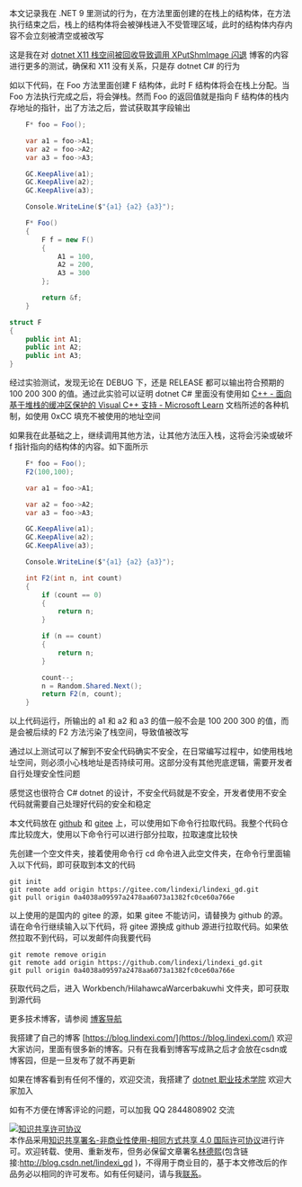 
本文记录我在 .NET 9 里测试的行为，在方法里面创建的在栈上的结构体，在方法执行结束之后，栈上的结构体将会被弹栈进入不受管理区域，此时的结构体内存内容不会立刻被清空或被改写

<!--more-->


<!-- 发布 -->
<!-- 博客 -->

这是我在对 [dotnet X11 栈空间被回收导致调用 XPutShmImage 闪退](https://blog.lindexi.com/post/dotnet-X11-%E6%A0%88%E7%A9%BA%E9%97%B4%E8%A2%AB%E5%9B%9E%E6%94%B6%E5%AF%BC%E8%87%B4%E8%B0%83%E7%94%A8-XPutShmImage-%E9%97%AA%E9%80%80.html ) 博客的内容进行更多的测试，确保和 X11 没有关系，只是存 dotnet C# 的行为
<!-- [dotnet X11 栈空间被回收导致调用 XPutShmImage 闪退 - lindexi - 博客园](https://www.cnblogs.com/lindexi/p/18375092 ) -->

如以下代码，在 Foo 方法里面创建 F 结构体，此时 F 结构体将会在栈上分配。当 Foo 方法执行完成之后，将会弹栈。然而 Foo 的返回值就是指向 F 结构体的栈内存地址的指针，出了方法之后，尝试获取其字段输出

```csharp
    F* foo = Foo();

    var a1 = foo->A1;
    var a2 = foo->A2;
    var a3 = foo->A3;

    GC.KeepAlive(a1);
    GC.KeepAlive(a2);
    GC.KeepAlive(a3);

    Console.WriteLine($"{a1} {a2} {a3}");

    F* Foo()
    {
        F f = new F()
        {
            A1 = 100,
            A2 = 200,
            A3 = 300
        };

        return &f;
    }

struct F
{
    public int A1;
    public int A2;
    public int A3;
}
```

经过实验测试，发现无论在 DEBUG 下，还是 RELEASE 都可以输出符合预期的 100 200 300 的值。通过此实验可以证明 dotnet C# 里面没有使用如 [C++ - 面向基于堆栈的缓冲区保护的 Visual C++ 支持 - Microsoft Learn](https://learn.microsoft.com/zh-cn/archive/msdn-magazine/2017/december/c-visual-c-support-for-stack-based-buffer-protection ) 文档所述的各种机制，如使用 0xCC 填充不被使用的地址空间

如果我在此基础之上，继续调用其他方法，让其他方法压入栈，这将会污染或破坏 f 指针指向的结构体的内容。如下面所示

```csharp
    F* foo = Foo();
    F2(100,100);

    var a1 = foo->A1;

    var a2 = foo->A2;
    var a3 = foo->A3;

    GC.KeepAlive(a1);
    GC.KeepAlive(a2);
    GC.KeepAlive(a3);

    Console.WriteLine($"{a1} {a2} {a3}");

    int F2(int n, int count)
    {
        if (count == 0)
        {
            return n;
        }

        if (n == count)
        {
            return n;
        }

        count--;
        n = Random.Shared.Next();
        return F2(n, count);
    }
```

以上代码运行，所输出的 a1 和 a2 和 a3 的值一般不会是 100 200 300 的值，而是会被后续的 F2 方法污染了栈空间，导致值被改写

通过以上测试可以了解到不安全代码确实不安全，在日常编写过程中，如使用栈地址空间，则必须小心栈地址是否持续可用。这部分没有其他兜底逻辑，需要开发者自行处理安全性问题

感觉这也很符合 C# dotnet 的设计，不安全代码就是不安全，开发者使用不安全代码就需要自己处理好代码的安全和稳定

本文代码放在 [github](https://github.com/lindexi/lindexi_gd/tree/0a4038a09597a2478aa6073a1382fc0ce60a766e/Workbench/HilahawcaWarcerbakuwhi) 和 [gitee](https://gitee.com/lindexi/lindexi_gd/tree/0a4038a09597a2478aa6073a1382fc0ce60a766e/Workbench/HilahawcaWarcerbakuwhi) 上，可以使用如下命令行拉取代码。我整个代码仓库比较庞大，使用以下命令行可以进行部分拉取，拉取速度比较快

先创建一个空文件夹，接着使用命令行 cd 命令进入此空文件夹，在命令行里面输入以下代码，即可获取到本文的代码

```
git init
git remote add origin https://gitee.com/lindexi/lindexi_gd.git
git pull origin 0a4038a09597a2478aa6073a1382fc0ce60a766e
```

以上使用的是国内的 gitee 的源，如果 gitee 不能访问，请替换为 github 的源。请在命令行继续输入以下代码，将 gitee 源换成 github 源进行拉取代码。如果依然拉取不到代码，可以发邮件向我要代码

```
git remote remove origin
git remote add origin https://github.com/lindexi/lindexi_gd.git
git pull origin 0a4038a09597a2478aa6073a1382fc0ce60a766e
```

获取代码之后，进入 Workbench/HilahawcaWarcerbakuwhi 文件夹，即可获取到源代码

更多技术博客，请参阅 [博客导航](https://blog.lindexi.com/post/%E5%8D%9A%E5%AE%A2%E5%AF%BC%E8%88%AA.html )


我搭建了自己的博客 [https://blog.lindexi.com/](https://blog.lindexi.com/) 欢迎大家访问，里面有很多新的博客。只有在我看到博客写成熟之后才会放在csdn或博客园，但是一旦发布了就不再更新

如果在博客看到有任何不懂的，欢迎交流，我搭建了 [dotnet 职业技术学院](https://t.me/dotnet_campus) 欢迎大家加入

如有不方便在博客评论的问题，可以加我 QQ 2844808902 交流

<a rel="license" href="http://creativecommons.org/licenses/by-nc-sa/4.0/"><img alt="知识共享许可协议" style="border-width:0" src="https://licensebuttons.net/l/by-nc-sa/4.0/88x31.png" /></a><br />本作品采用<a rel="license" href="http://creativecommons.org/licenses/by-nc-sa/4.0/">知识共享署名-非商业性使用-相同方式共享 4.0 国际许可协议</a>进行许可。欢迎转载、使用、重新发布，但务必保留文章署名[林德熙](http://blog.csdn.net/lindexi_gd)(包含链接:http://blog.csdn.net/lindexi_gd )，不得用于商业目的，基于本文修改后的作品务必以相同的许可发布。如有任何疑问，请与我[联系](mailto:lindexi_gd@163.com)。